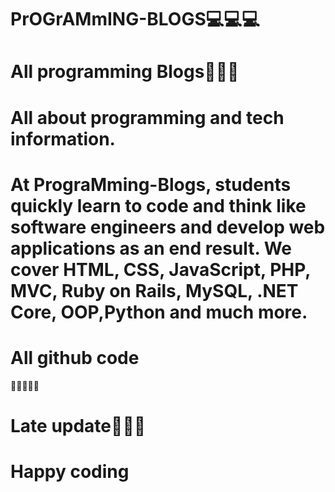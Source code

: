 # PrOGrAMmING-BLOGS💻💻💻

# All programming Blogs📖📖📖

# All about programming and tech information.

# At PrograMming-Blogs, students quickly learn to code and think like software engineers and develop web applications as an end result. We cover HTML, CSS, JavaScript, PHP, MVC, Ruby on Rails, MySQL, .NET Core, OOP,Python and much more.
# All github code
🙌🙌🙌🙌🙌

# Late update🙏🙏🙏

# Happy coding
